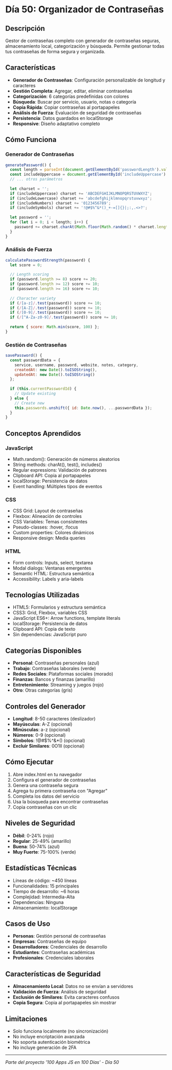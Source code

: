 # Día 50: Organizador de Contraseñas

## Descripción
Gestor de contraseñas completo con generador de contraseñas seguras, almacenamiento local, categorización y búsqueda. Permite gestionar todas tus contraseñas de forma segura y organizada.

## Características
- **Generador de Contraseñas**: Configuración personalizable de longitud y caracteres
- **Gestión Completa**: Agregar, editar, eliminar contraseñas
- **Categorización**: 6 categorías predefinidas con colores
- **Búsqueda**: Buscar por servicio, usuario, notas o categoría
- **Copia Rápida**: Copiar contraseñas al portapapeles
- **Análisis de Fuerza**: Evaluación de seguridad de contraseñas
- **Persistencia**: Datos guardados en localStorage
- **Responsive**: Diseño adaptativo completo

## Cómo Funciona

### Generador de Contraseñas
```javascript
generatePassword() {
  const length = parseInt(document.getElementById('passwordLength').value);
  const includeUppercase = document.getElementById('includeUppercase').checked;
  // ... otros parámetros
  
  let charset = '';
  if (includeUppercase) charset += 'ABCDEFGHIJKLMNOPQRSTUVWXYZ';
  if (includeLowercase) charset += 'abcdefghijklmnopqrstuvwxyz';
  if (includeNumbers) charset += '0123456789';
  if (includeSymbols) charset += '!@#$%^&*()_+-=[]{}|;:,.<>?';
  
  let password = '';
  for (let i = 0; i < length; i++) {
    password += charset.charAt(Math.floor(Math.random() * charset.length));
  }
}
```

### Análisis de Fuerza
```javascript
calculatePasswordStrength(password) {
  let score = 0;
  
  // Length scoring
  if (password.length >= 8) score += 20;
  if (password.length >= 12) score += 10;
  if (password.length >= 16) score += 10;
  
  // Character variety
  if (/[a-z]/.test(password)) score += 10;
  if (/[A-Z]/.test(password)) score += 10;
  if (/[0-9]/.test(password)) score += 10;
  if (/[^A-Za-z0-9]/.test(password)) score += 10;
  
  return { score: Math.min(score, 100) };
}
```

### Gestión de Contraseñas
```javascript
savePassword() {
  const passwordData = {
    service, username, password, website, notes, category,
    createdAt: new Date().toISOString(),
    updatedAt: new Date().toISOString()
  };
  
  if (this.currentPasswordId) {
    // Update existing
  } else {
    // Create new
    this.passwords.unshift({ id: Date.now(), ...passwordData });
  }
}
```

## Conceptos Aprendidos

### JavaScript
- Math.random(): Generación de números aleatorios
- String methods: charAt(), test(), includes()
- Regular expressions: Validación de patrones
- Clipboard API: Copia al portapapeles
- localStorage: Persistencia de datos
- Event handling: Múltiples tipos de eventos

### CSS
- CSS Grid: Layout de contraseñas
- Flexbox: Alineación de controles
- CSS Variables: Temas consistentes
- Pseudo-classes: :hover, :focus
- Custom properties: Colores dinámicos
- Responsive design: Media queries

### HTML
- Form controls: Inputs, select, textarea
- Modal dialogs: Ventanas emergentes
- Semantic HTML: Estructura semántica
- Accessibility: Labels y aria-labels

## Tecnologías Utilizadas
- HTML5: Formularios y estructura semántica
- CSS3: Grid, Flexbox, variables CSS
- JavaScript ES6+: Arrow functions, template literals
- localStorage: Persistencia de datos
- Clipboard API: Copia de texto
- Sin dependencias: JavaScript puro

## Categorías Disponibles
- **Personal**: Contraseñas personales (azul)
- **Trabajo**: Contraseñas laborales (verde)
- **Redes Sociales**: Plataformas sociales (morado)
- **Finanzas**: Bancos y finanzas (amarillo)
- **Entretenimiento**: Streaming y juegos (rojo)
- **Otro**: Otras categorías (gris)

## Controles del Generador
- **Longitud**: 8-50 caracteres (deslizador)
- **Mayúsculas**: A-Z (opcional)
- **Minúsculas**: a-z (opcional)
- **Números**: 0-9 (opcional)
- **Símbolos**: !@#$%^&*() (opcional)
- **Excluir Similares**: 0O1lI (opcional)

## Cómo Ejecutar
1. Abre index.html en tu navegador
2. Configura el generador de contraseñas
3. Genera una contraseña segura
4. Agrega tu primera contraseña con "Agregar"
5. Completa los datos del servicio
6. Usa la búsqueda para encontrar contraseñas
7. Copia contraseñas con un clic

## Niveles de Seguridad
- **Débil**: 0-24% (rojo)
- **Regular**: 25-49% (amarillo)
- **Buena**: 50-74% (azul)
- **Muy Fuerte**: 75-100% (verde)

## Estadísticas Técnicas
- Líneas de código: ~450 líneas
- Funcionalidades: 15 principales
- Tiempo de desarrollo: ~6 horas
- Complejidad: Intermedia-Alta
- Dependencias: Ninguna
- Almacenamiento: localStorage

## Casos de Uso
- **Personas**: Gestión personal de contraseñas
- **Empresas**: Contraseñas de equipo
- **Desarrolladores**: Credenciales de desarrollo
- **Estudiantes**: Contraseñas académicas
- **Profesionales**: Credenciales laborales

## Características de Seguridad
- **Almacenamiento Local**: Datos no se envían a servidores
- **Validación de Fuerza**: Análisis de seguridad
- **Exclusión de Similares**: Evita caracteres confusos
- **Copia Segura**: Copia al portapapeles sin mostrar

## Limitaciones
- Solo funciona localmente (no sincronización)
- No incluye encriptación avanzada
- No soporta autenticación biométrica
- No incluye generación de 2FA

---
*Parte del proyecto '100 Apps JS en 100 Días' - Día 50*

